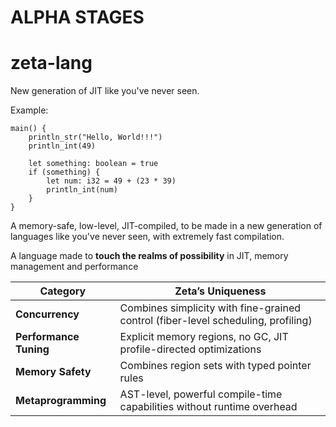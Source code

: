 # ALPHA STAGES
# zeta-lang 
New generation of JIT like you've never seen.

Example:

```
main() {
    println_str("Hello, World!!!")
    println_int(49)

    let something: boolean = true
    if (something) {
        let num: i32 = 49 + (23 * 39)
        println_int(num)
    }
}
```

A memory-safe, low-level, JIT-compiled, to be made in a new generation of languages like you've never seen, with extremely fast compilation.

A language made to **touch the realms of possibility** in JIT, memory management and performance

| Category | **Zeta’s Uniqueness** |
|---------|----------------------|
| **Concurrency** | Combines simplicity with fine-grained control (fiber-level scheduling, profiling) |
| **Performance Tuning** | Explicit memory regions, no GC, JIT profile-directed optimizations |
| **Memory Safety** | Combines region sets with typed pointer rules |
| **Metaprogramming** | AST-level, powerful compile-time capabilities without runtime overhead |
